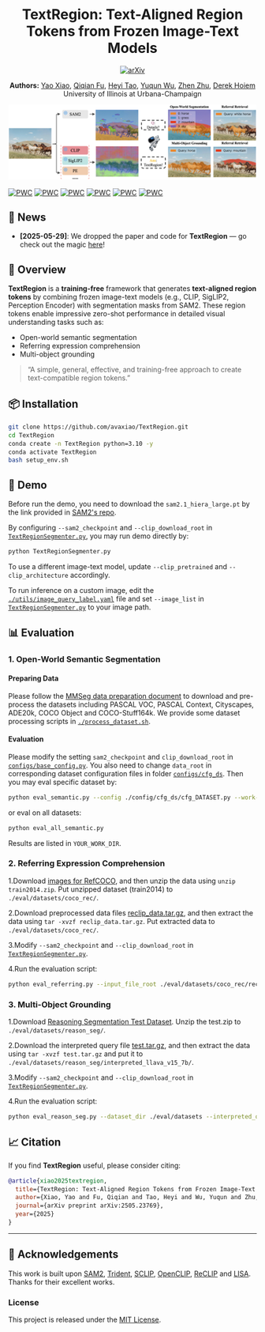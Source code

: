<h1 align="center">TextRegion: Text-Aligned Region Tokens from Frozen Image-Text Models</h1>

<p align="center">
  <a href="https://arxiv.org/abs/2505.23769">
    <img src="https://img.shields.io/badge/arXiv-Paper-b31b1b.svg" alt="arXiv">
  </a>
</p>

<p align="center">
  <strong>Authors:</strong>
  <a href="https://avaxiao.github.io">Yao Xiao</a>,
  <a href="https://qiqianfu.github.io">Qiqian Fu</a>,
  <a href="https://scholar.google.com/citations?user=LodPihsAAAAJ&hl=en">Heyi Tao</a>,
  <a href="https://yuqunw.github.io">Yuqun Wu</a>,
  <a href="https://zzhu.vision">Zhen Zhu</a>,
  <a href="https://dhoiem.cs.illinois.edu">Derek Hoiem</a>  
  <br>
  University of Illinois at Urbana-Champaign
</p>

![Teaser](./assets/teaser.png)

[![PWC](https://img.shields.io/endpoint.svg?url=https://paperswithcode.com/badge/textregion-text-aligned-region-tokens-from/unsupervised-semantic-segmentation-with-11)](https://paperswithcode.com/sota/unsupervised-semantic-segmentation-with-11?p=textregion-text-aligned-region-tokens-from)
[![PWC](https://img.shields.io/endpoint.svg?url=https://paperswithcode.com/badge/textregion-text-aligned-region-tokens-from/unsupervised-semantic-segmentation-with-12)](https://paperswithcode.com/sota/unsupervised-semantic-segmentation-with-12?p=textregion-text-aligned-region-tokens-from)
[![PWC](https://img.shields.io/endpoint.svg?url=https://paperswithcode.com/badge/textregion-text-aligned-region-tokens-from/unsupervised-semantic-segmentation-with-7)](https://paperswithcode.com/sota/unsupervised-semantic-segmentation-with-7?p=textregion-text-aligned-region-tokens-from)
[![PWC](https://img.shields.io/endpoint.svg?url=https://paperswithcode.com/badge/textregion-text-aligned-region-tokens-from/unsupervised-semantic-segmentation-with-8)](https://paperswithcode.com/sota/unsupervised-semantic-segmentation-with-8?p=textregion-text-aligned-region-tokens-from)
[![PWC](https://img.shields.io/endpoint.svg?url=https://paperswithcode.com/badge/textregion-text-aligned-region-tokens-from/unsupervised-semantic-segmentation-with-9)](https://paperswithcode.com/sota/unsupervised-semantic-segmentation-with-9?p=textregion-text-aligned-region-tokens-from)
[![PWC](https://img.shields.io/endpoint.svg?url=https://paperswithcode.com/badge/textregion-text-aligned-region-tokens-from/unsupervised-semantic-segmentation-with-4)](https://paperswithcode.com/sota/unsupervised-semantic-segmentation-with-4?p=textregion-text-aligned-region-tokens-from)

## 📢 News

- **[2025-05-29]**: We dropped the paper and code for **TextRegion** — go check out the magic [here](https://arxiv.org/abs/2505.23769)!

## 🧠 Overview

**TextRegion** is a **training-free** framework that generates **text-aligned region tokens** by combining frozen image-text models (e.g., CLIP, SigLIP2, Perception Encoder) with segmentation masks from SAM2. These region tokens enable impressive zero-shot performance in detailed visual understanding tasks such as:

- Open-world semantic segmentation  
- Referring expression comprehension  
- Multi-object grounding  

> “A simple, general, effective, and training-free approach to create text-compatible region tokens.”

## 📦 Installation

```bash
git clone https://github.com/avaxiao/TextRegion.git
cd TextRegion
conda create -n TextRegion python=3.10 -y
conda activate TextRegion
bash setup_env.sh
```

## 🚀 Demo

Before run the demo, you need to download the `sam2.1_hiera_large.pt` by the link provided in [SAM2's repo](https://github.com/facebookresearch/sam2?tab=readme-ov-file#download-checkpoints). 

By configuring `--sam2_checkpoint` and `--clip_download_root` in [`TextRegionSegmenter.py`](TextRegionSegmenter.py), you may run demo directly by:

```bash
python TextRegionSegmenter.py
```

To use a different image-text model, update `--clip_pretrained` and `--clip_architecture` accordingly.

To run inference on a custom image, edit the [`./utils/image_query_label.yaml`](./utils/image_query_label.yaml) file and set `--image_list` in [`TextRegionSegmenter.py`](TextRegionSegmenter.py) to your image path.

## 📊 Evaluation

### 1. Open-World Semantic Segmentation

#### Preparing Data

Please follow the [MMSeg data preparation document](https://github.com/open-mmlab/mmsegmentation/blob/main/docs/en/user_guides/2_dataset_prepare.md) to download and pre-process the datasets including PASCAL VOC, PASCAL Context, Cityscapes, ADE20k, COCO Object and COCO-Stuff164k.
We provide some dataset processing scripts in [`./process_dataset.sh`](./process_dataset.sh).

####  Evaluation

Please modify the setting `sam2_checkpoint` and `clip_download_root` in [`configs/base_config.py`](configs/base_config.py). You also need to change `data_root` in corresponding dataset configuration files in folder [`configs/cfg_ds`](configs/cfg_ds). 
Then you may eval specific dataset by:

```bash
python eval_semantic.py --config ./config/cfg_ds/cfg_DATASET.py --work-dir YOUR_WORK_DIR
```

or eval on all datasets:
```bash
python eval_all_semantic.py
```
Results are listed in `YOUR_WORK_DIR`.

### 2. Referring Expression Comprehension

1.Download [images for RefCOCO](http://images.cocodataset.org/zips/train2014.zip), and then unzip the data using `unzip train2014.zip`. Put unzipped dataset (train2014) to `./eval/datasets/coco_rec/`.

2.Download preprocessed data files [reclip_data.tar.gz](https://huggingface.co/datasets/CresCat01/RefCOCO-Triplets/blob/main/reclip_data.tar.gz), and then extract the data using `tar -xvzf reclip_data.tar.gz`. Put extracted data to `./eval/datasets/coco_rec/`.

3.Modify `--sam2_checkpoint` and `--clip_download_root` in [`TextRegionSegmenter.py`](TextRegionSegmenter.py).

4.Run the evaluation script:
```bash
python eval_referring.py --input_file_root ./eval/datasets/coco_rec/reclip_data --image_root ./eval/datasets/coco_rec/train2014
```

### 3. Multi-Object Grounding

1.Download [Reasoning Segmentation Test Dataset](https://github.com/dvlab-research/LISA?tab=readme-ov-file#dataset). Unzip the test.zip to `./eval/datasets/reason_seg/`.

2.Download the interpreted query file [test.tar.gz](https://drive.google.com/drive/folders/1-UPLNhPQR-IQ1ex-ySf64sd1ONBFUHCc?usp=share_link), and then extract the data using `tar -xvzf test.tar.gz` and put it to `./eval/datasets/reason_seg/interpreted_llava_v15_7b/`.

3.Modify `--sam2_checkpoint` and `--clip_download_root` in [`TextRegionSegmenter.py`](TextRegionSegmenter.py).

4.Run the evaluation script:
```bash
python eval_reason_seg.py --dataset_dir ./eval/datasets --interpreted_query_dir ./eval/datasets/reason_seg/interpreted_llava_v15_7b/test
```

## 📈 Citation

If you find **TextRegion** useful, please consider citing:

```bibtex
@article{xiao2025textregion,
  title={TextRegion: Text-Aligned Region Tokens from Frozen Image-Text Models},
  author={Xiao, Yao and Fu, Qiqian and Tao, Heyi and Wu, Yuqun and Zhu, Zhen and Hoiem, Derek},
  journal={arXiv preprint arXiv:2505.23769},
  year={2025}
}
```

---

## 📝 Acknowledgements

This work is built upon [SAM2](https://github.com/facebookresearch/sam2), [Trident](https://github.com/YuHengsss/Trident), [SCLIP](https://github.com/wangf3014/SCLIP), [OpenCLIP](https://github.com/mlfoundations/open_clip), [ReCLIP](https://github.com/allenai/reclip) and [LISA](https://github.com/dvlab-research/LISA). Thanks for their excellent works.

### License
This project is released under the [MIT License](LICENSE).